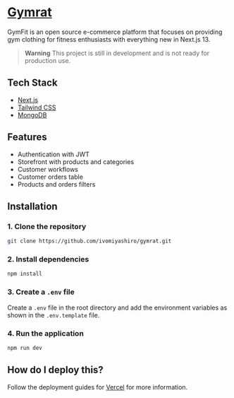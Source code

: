 # [Gymrat](https://gymrat-nextjs.vercel.app/)

GymFit is an open source e-commerce platform that focuses on providing gym clothing for fitness enthusiasts with everything new in Next.js 13.

> **Warning**
> This project is still in development and is not ready for production use.

## Tech Stack

- [Next.js](https://nextjs.org)
- [Tailwind CSS](https://tailwindcss.com)
- [MongoDB](https://www.mongodb.com/)

## Features

- Authentication with JWT
- Storefront with products and categories
- Customer workflows
- Customer orders table
- Products and orders filters

## Installation

### 1. Clone the repository

```bash
git clone https://github.com/ivomiyashiro/gymrat.git
```

### 2. Install dependencies

```bash
npm install
```

### 3. Create a `.env` file

Create a `.env` file in the root directory and add the environment variables as shown in the `.env.template` file.

### 4. Run the application

```bash
npm run dev
```

## How do I deploy this?

Follow the deployment guides for [Vercel](https://create.t3.gg/en/deployment/vercel) for more information.
